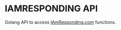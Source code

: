 # IAMRESPONDING API

Golang API to access [IAmResponding.com](https://iamresponding.com) functions.

